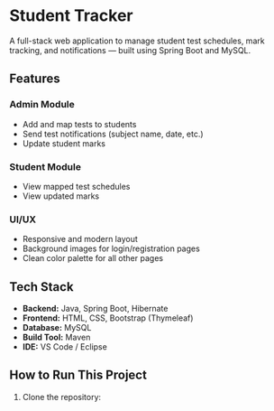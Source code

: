 # Student Tracker

A full-stack web application to manage student test schedules, mark tracking, and notifications — built using Spring Boot and MySQL.

## Features

### Admin Module
- Add and map tests to students
- Send test notifications (subject name, date, etc.)
- Update student marks

### Student Module
- View mapped test schedules
- View updated marks

### UI/UX
- Responsive and modern layout
- Background images for login/registration pages
- Clean color palette for all other pages

## Tech Stack

- **Backend:** Java, Spring Boot, Hibernate
- **Frontend:** HTML, CSS, Bootstrap (Thymeleaf)
- **Database:** MySQL
- **Build Tool:** Maven
- **IDE:** VS Code / Eclipse

## How to Run This Project

1. Clone the repository:

